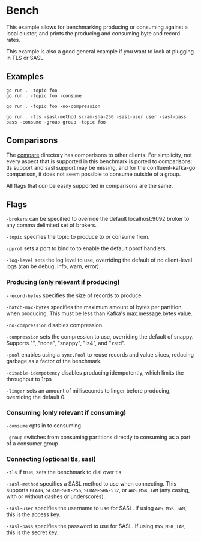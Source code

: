 # Bench

This example allows for benchmarking producing or consuming against a local
cluster, and prints the producing and consuming byte and record rates.

This example is also a good general example if you want to look at plugging
in TLS or SASL.

## Examples

```
go run . -topic foo
go run . -topic foo -consume

go run . -topic foo -no-compression

go run . -tls -sasl-method scram-sha-256 -sasl-user user -sasl-pass pass -consume -group group -topic foo
```

## Comparisons

The [compare](./compare) directory has comparisons to other clients. For
simplicity, not every aspect that is supported in this benchmark is ported to
comparisons: tls support and sasl support may be missing, and for the
confluent-kafka-go comparison, it does not seem possible to consume outside of
a group.

All flags that _can_ be easily supported in comparisons are the same.

## Flags

`-brokers` can be specified to override the default localhost:9092 broker to
any comma delimited set of brokers.

`-topic` specifies the topic to produce to or consume from.

`-pprof` sets a port to bind to to enable the default pprof handlers.

`-log-level` sets the log level to use, overriding the default of no client-level logs (can be debug, info, warn, error).

### Producing (only relevant if producing)

`-record-bytes` specifies the size of records to produce.

`-batch-max-bytes` specifies the maximum amount of bytes per partition when producing. This must be less than Kafka's max.message.bytes value.

`-no-compression` disables compression.

`-compression` sets the compression to use, overriding the default of snappy. Supports "", "none", "snappy", "lz4", and "zstd".

`-pool` enables using a `sync.Pool` to reuse records and value slices, reducing
garbage as a factor of the benchmark.

`-disable-idempotency` disables producing idempotently, which limits the throughput to 1rps

`-linger` sets an amount of milliseconds to linger before producing, overriding the default 0.

### Consuming (only relevant if consuming)

`-consume` opts in to consuming.

`-group` switches from consuming partitions directly to consuming as a part of
a consumer group.


### Connecting (optional tls, sasl)

`-tls` if true, sets the benchmark to dial over tls

`-sasl-method` specifies a SASL method to use when connecting. This supports
`PLAIN`, `SCRAM-SHA-256`, `SCRAM-SHA-512`, or `AWS_MSK_IAM` (any casing, with
or without dashes or underscores).

`-sasl-user` specifies the username to use for SASL. If using `AWS_MSK_IAM`,
this is the access key.

`-sasl-pass` specifies the password to use for SASL. If using `AWS_MSK_IAM`,
this is the secret key.
